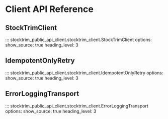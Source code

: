 # Client API Reference

## StockTrimClient

::: stocktrim_public_api_client.stocktrim_client.StockTrimClient
    options:
      show_source: true
      heading_level: 3

## IdempotentOnlyRetry

::: stocktrim_public_api_client.stocktrim_client.IdempotentOnlyRetry
    options:
      show_source: true
      heading_level: 3

## ErrorLoggingTransport

::: stocktrim_public_api_client.stocktrim_client.ErrorLoggingTransport
    options:
      show_source: true
      heading_level: 3
